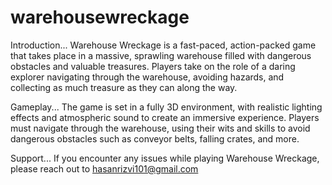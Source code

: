 # warehousewreckage

Introduction...
Warehouse Wreckage is a fast-paced, action-packed game that takes place in a massive, sprawling warehouse filled with dangerous obstacles and valuable treasures.
Players take on the role of a daring explorer navigating through the warehouse, avoiding hazards, and collecting as much treasure as they can along the way.

Gameplay...
The game is set in a fully 3D environment, with realistic lighting effects and atmospheric sound to create an immersive experience.
Players must navigate through the warehouse, using their wits and skills to avoid dangerous obstacles such as conveyor belts, falling crates, and more.

Support...
If you encounter any issues while playing Warehouse Wreckage, please reach out to hasanrizvi101@gmail.com
